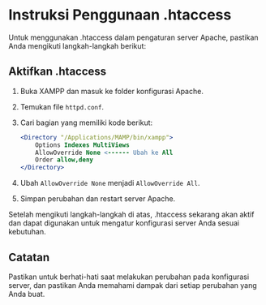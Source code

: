 # Instruksi Penggunaan .htaccess

Untuk menggunakan .htaccess dalam pengaturan server Apache, pastikan Anda mengikuti langkah-langkah berikut:

## Aktifkan .htaccess

1. Buka XAMPP dan masuk ke folder konfigurasi Apache.
2. Temukan file `httpd.conf`.
3. Cari bagian yang memiliki kode berikut:

    ```apache
    <Directory "/Applications/MAMP/bin/xampp">
        Options Indexes MultiViews
        AllowOverride None <------ Ubah ke All
        Order allow,deny
    </Directory>
    ```

4. Ubah `AllowOverride None` menjadi `AllowOverride All`.
5. Simpan perubahan dan restart server Apache.

Setelah mengikuti langkah-langkah di atas, .htaccess sekarang akan aktif dan dapat digunakan untuk mengatur konfigurasi server Anda sesuai kebutuhan.

## Catatan

Pastikan untuk berhati-hati saat melakukan perubahan pada konfigurasi server, dan pastikan Anda memahami dampak dari setiap perubahan yang Anda buat.
